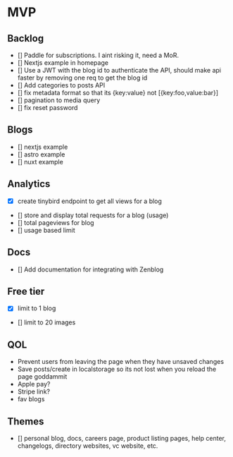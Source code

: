 # MVP

## Backlog

- [] Paddle for subscriptions. I aint risking it, need a MoR.
- [] Nextjs example in homepage
- [] Use a JWT with the blog id to authenticate the API, should make api faster by removing one req to get the blog id
- [] Add categories to posts API
- [] fix metadata format so that its {key:value} not [{key:foo,value:bar}]
- [] pagination to media query
- [] fix reset password

## Blogs

- [] nextjs example
- [] astro example
- [] nuxt example

## Analytics

- [x] create tinybird endpoint to get all views for a blog
- [] store and display total requests for a blog (usage)
- [] total pageviews for blog
- [] usage based limit

## Docs

- [] Add documentation for integrating with Zenblog

## Free tier

- [x] limit to 1 blog
- [] limit to 20 images

## QOL

- Prevent users from leaving the page when they have unsaved changes
- Save posts/create in localstorage so its not lost when you reload the page goddammit
- Apple pay?
- Stripe link?
- fav blogs

## Themes

- [] personal blog, docs, careers page, product listing pages, help center, changelogs, directory websites, vc website, etc.
